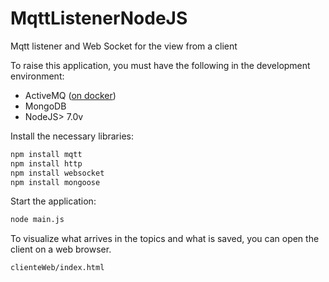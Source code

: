 # MqttListenerNodeJS

Mqtt listener and Web Socket for the view from a client

To raise this application, you must have the following in the development environment:

- ActiveMQ ([on docker](https://hub.docker.com/r/webcenter/activemq/))
- MongoDB
- NodeJS> 7.0v

Install the necessary libraries:

```sh
npm install mqtt
npm install http
npm install websocket
npm install mongoose
```

Start the application:

```sh
node main.js
```

To visualize what arrives in the topics and what is saved, you can open the client on a web browser.

```sh
clienteWeb/index.html
```
